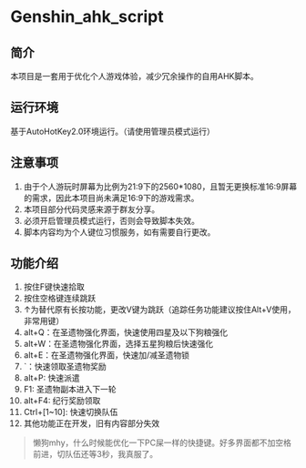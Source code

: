 # Genshin_ahk_script

## 简介
本项目是一套用于优化个人游戏体验，减少冗余操作的自用AHK脚本。

## 运行环境
基于AutoHotKey2.0环境运行。（请使用管理员模式运行）

## 注意事项
1. 由于个人游玩时屏幕为比例为21:9下的2560*1080，且暂无更换标准16:9屏幕的需求，因此本项目尚未满足16:9下的游戏需求。
2. 本项目部分代码灵感来源于群友分享。
3. 必须开启管理员模式运行，否则会导致脚本失效。
4. 脚本内容均为个人键位习惯服务，如有需要自行更改。

## 功能介绍
1. 按住F键快速拾取
2. 按住空格键连续跳跃
3. ↑为替代原有长按功能，更改V键为跳跃（追踪任务功能建议按住Alt+V使用，非常用键）
4. alt+Q：在圣遗物强化界面，快速使用四星及以下狗粮强化
5. alt+W：在圣遗物强化界面，选择五星狗粮后快速强化
6. alt+E：在圣遗物强化界面，快速加/减圣遗物锁
7. `：快速领取圣遗物奖励
8. alt+P: 快速派遣
9. F1: 圣遗物副本进入下一轮
10. alt+F4: 纪行奖励领取
11. Ctrl+[1~10]: 快速切换队伍
12. 其他功能正在开发，旧有内容部分失效

> 懒狗mhy，什么时候能优化一下PC屎一样的快捷键。好多界面都不加空格前进，切队伍还等3秒，我真服了。